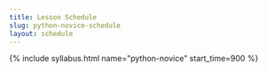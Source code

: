 ```yaml
---
title: Lesson Schedule
slug: python-novice-schedule
layout: schedule
---
```

{% include syllabus.html  name="python-novice" start_time=900 %}